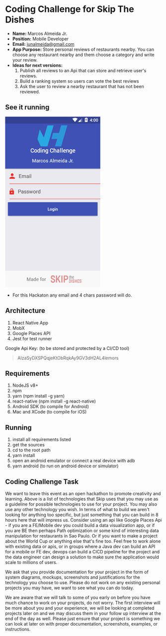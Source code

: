 

Coding Challenge for Skip The Dishes
====================================

* **Name:** Marcos Almeida Jr.
* **Position:** Mobile Developer
* **Email:** junalmeida@gmail.com
* **App Purpose:** Store personal reviews of restaurants nearby. You can choose any restaurant nearby and them choose a category and write your review. 
* **Ideas for next versions:**
    1. Publish all reviews to an Api that can store and retrieve user's reviews.
    2. Build a ranking system so users can vote the best reviews
    3. Ask the user to review a nearby restaurant that has not been reviewed.


See it running
--------------

![See it running](./docs/vh-video.gif)

* For this Hackaton any email and 4 chars password will do.
 
Architecture
------------

1. React Native App
2. MobX
3. Google Places API
4. Jest for test runner

Google Api Key: (to be stored and protected by a CI/CD tool)  
> AIzaSyDXSPQqjeKtObRqkAy9GV3dH2AL4lemors

Requirements
------------

1. NodeJS v8+
2. npm
3. yarn (npm install -g yarn)
4. react-native (npm install -g react-native)
5. Android SDK (to compile for Android)
6. Mac and XCode (to compile for iOS)

Running
-------

1. install all requirements listed
1. get the sources
2. cd to the root path
3. yarn install
4. open an android emulator or connect a real device with adb
4. yarn android (to run on android device or simulator)


Coding Challenge Task
---------------------

We want to leave this event as an open hackathon to promote creativity and learning. Above is a list of technologies that Skip uses that you may use as a guideline for possible technologies to use for your project. You may also use any other technology you wish. In terms of what to build we aren't looking for anything too specific, but just something that you can build in 8 hours here that will impress us. Consider using an api like Google Places Api - if you are a FE/Mobile dev you could build a data visualization app, or if you are BE then perhaps Path optimization or some kind of interesting data manipulation for restaurants in Sao Paulo. Or if you want to make a project about the World Cup or anything else that's fine too. Feel free to work alone with existing data or apis, or in groups where a Java dev can build an API for a mobile or FE dev, devops can build a CICD pipeline for the project and the data engineer can design a solution to make sure the application would scale to millions of users. 



We ask that you provide documentation for your project in the form of system diagrams, mockups, screenshots and justifications for the technology you choose to use. Please do not work on any existing personal projects you may have, we want to see what you can do today.



We are aware that we will talk to some of you early on before you have much chance to work on your projects, do not worry. The first interview will be more about you and your experience, we will be looking at completed projects later on and we may discuss them in your follow up interview at the end of the day as well. Please just ensure that your project is something we can look at later on with proper documentation, screenshots, examples, or instructions.


